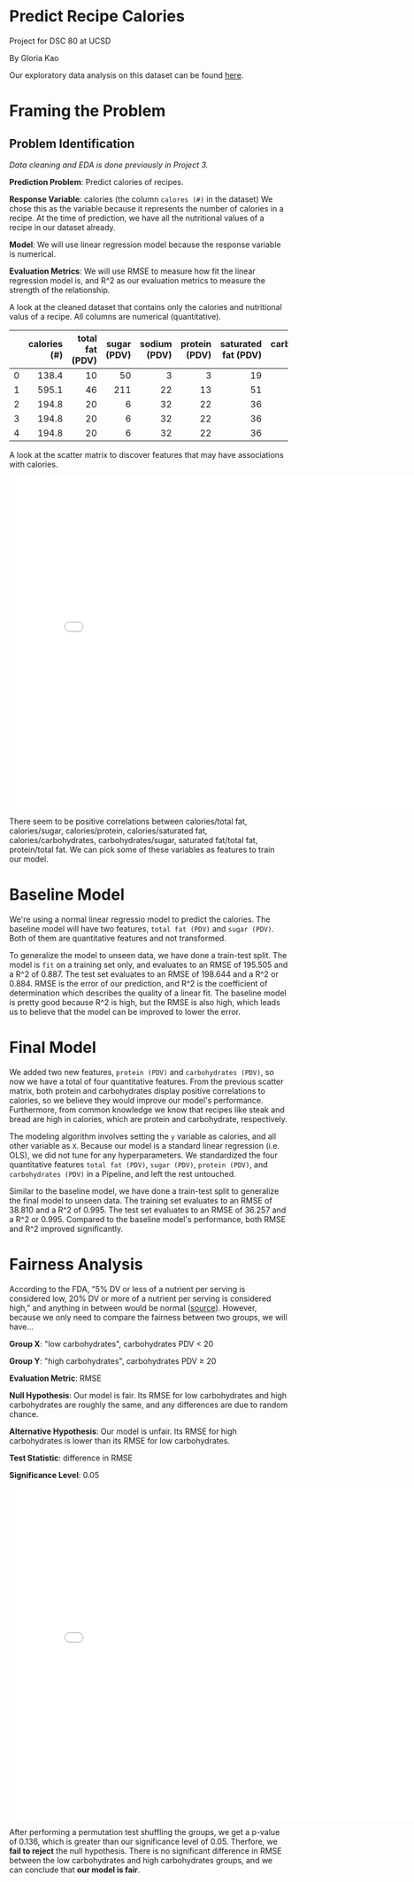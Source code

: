 # Predict Recipe Calories

Project for DSC 80 at UCSD

By Gloria Kao

Our exploratory data analysis on this dataset can be found [here](https://gkao25.github.io/cooking_time_avg_rating/).


# Framing the Problem

## Problem Identification

*Data cleaning and EDA is done previously in Project 3.*

**Prediction Problem**: Predict calories of recipes. 

**Response Variable**: calories (the column `calores (#)` in the dataset)
We chose this as the variable because it represents the number of calories in a recipe. At the time of prediction, we have all the nutritional values of a recipe in our dataset already. 

**Model**: We will use linear regression model because the response variable is numerical.

**Evaluation Metrics**: We will use RMSE to measure how fit the linear regression model is, and R^2 as our evaluation metrics to measure the strength of the relationship. 

A look at the cleaned dataset that contains only the calories and nutritional valus of a recipe. All columns are numerical (quantitative).

|    |   calories (#) |   total fat (PDV) |   sugar (PDV) |   sodium (PDV) |   protein (PDV) |   saturated fat (PDV) |   carbohydrates (PDV) |
|---:|---------------:|------------------:|--------------:|---------------:|----------------:|----------------------:|----------------------:|
|  0 |          138.4 |                10 |            50 |              3 |               3 |                    19 |                     6 |
|  1 |          595.1 |                46 |           211 |             22 |              13 |                    51 |                    26 |
|  2 |          194.8 |                20 |             6 |             32 |              22 |                    36 |                     3 |
|  3 |          194.8 |                20 |             6 |             32 |              22 |                    36 |                     3 |
|  4 |          194.8 |                20 |             6 |             32 |              22 |                    36 |                     3 |

A look at the scatter matrix to discover features that may have associations with calories.

<iframe src="assets/nutritions_scatter_matrix.html" width=800 height=600 frameBorder=0></iframe>

There seem to be positive correlations between calories/total fat, calories/sugar, calories/protein, calories/saturated fat, calories/carbohydrates, carbohydrates/sugar, saturated fat/total fat, protein/total fat. We can pick some of these variables as features to train our model. 


# Baseline Model

We're using a normal linear regressio model to predict the calories. The baseline model will have two features, `total fat (PDV)` and `sugar (PDV)`. Both of them are quantitative features and not transformed. 

To generalize the model to unseen data, we have done a train-test split. The model is `fit` on a training set only, and evaluates to an RMSE of 195.505 and a R^2 of 0.887. The test set evaluates to an RMSE of 198.644 and a R^2 or 0.884. RMSE is the error of our prediction, and R^2 is the coefficient of determination which describes the quality of a linear fit. The baseline model is pretty good because R^2 is high, but the RMSE is also high, which leads us to believe that the model can be improved to lower the error. 


# Final Model

We added two new features, `protein (PDV)` and `carbohydrates (PDV)`, so now we have a total of four quantitative features. From the previous scatter matrix, both protein and carbohydrates display positive correlations to calories, so we believe they would improve our model's performance. Furthermore, from common knowledge we know that recipes like steak and bread are high in calories, which are protein and carbohydrate, respectively. 

The modeling algorithm involves setting the `y` variable as calories, and all other variable as `X`. Because our model is a standard linear regression (i.e. OLS), we did not tune for any hyperparameters. We standardized the four quantitative features `total fat (PDV)`, `sugar (PDV)`, `protein (PDV)`, and `carbohydrates (PDV)` in a Pipeline, and left the rest untouched. 

Similar to the baseline model, we have done a train-test split to generalize the final model to unseen data. The training set evaluates to an RMSE of 38.810 and a R^2 of 0.995. The test set evaluates to an RMSE of 36.257 and a R^2 or 0.995. Compared to the baseline model's performance, both RMSE and R^2 improved significantly. 


# Fairness Analysis

According to the FDA, "5% DV or less of a nutrient per serving is considered low, 20% DV or more of a nutrient per serving is considered high," and anything in between would be normal ([source](https://www.fda.gov/food/new-nutrition-facts-label/lows-and-highs-percent-daily-value-new-nutrition-facts-label)). However, because we only need to compare the fairness between two groups, we will have...

**Group X**: "low carbohydrates", carbohydrates PDV $<$ 20

**Group Y**: "high carbohydrates", carbohydrates PDV $\ge$ 20

**Evaluation Metric**: RMSE

**Null Hypothesis**: Our model is fair. Its RMSE for low carbohydrates and high carbohydrates are roughly the same, and any differences are due to random chance.

**Alternative Hypothesis**: Our model is unfair. Its RMSE for high carbohydrates is lower than its RMSE for low carbohydrates.

**Test Statistic**: difference in RMSE

**Significance Level**: 0.05

<iframe src="assets/diff_in_rmse.html" width=800 height=600 frameBorder=0></iframe>

After performing a permutation test shuffling the groups, we get a p-value of 0.136, which is greater than our significance level of 0.05. Therfore, we **fail to reject** the null hypothesis. There is no significant difference in RMSE between the low carbohydrates and high carbohydrates groups, and we can conclude that **our model is fair**. 